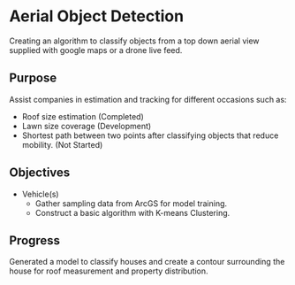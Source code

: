 # Aerial Object Detection
Creating an algorithm to classify objects from a top down aerial view supplied with google maps or a drone live feed.

## Purpose
Assist companies in estimation and tracking for different occasions such as:
- Roof size estimation (Completed)
- Lawn size coverage (Development)
- Shortest path between two points after classifying objects that reduce mobility. (Not Started)

## Objectives
- Vehicle(s)
  - Gather sampling data from ArcGS for model training.
  - Construct a basic algorithm with K-means Clustering.
  
## Progress
Generated a model to classify houses and create a contour surrounding the house for roof measurement and property distribution.
